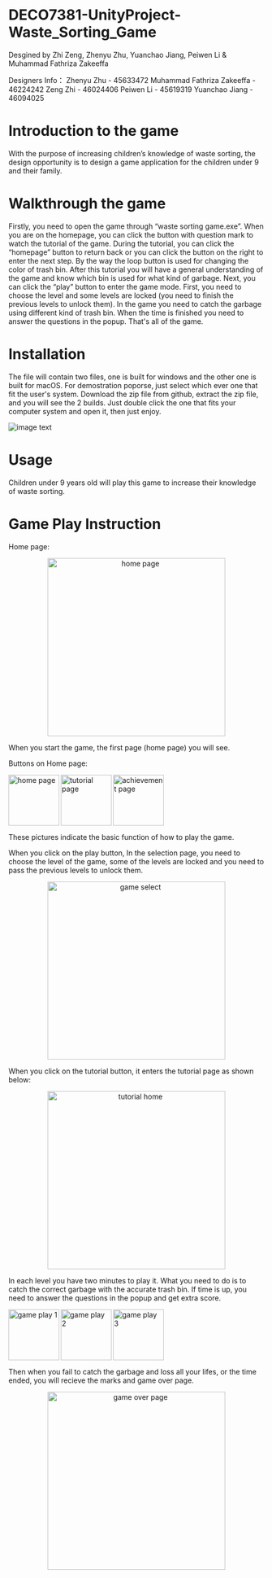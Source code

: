 # DECO7381-UnityProject-Waste_Sorting_Game

Desgined by Zhi Zeng, Zhenyu Zhu, Yuanchao Jiang, Peiwen Li & Muhammad Fathriza Zakeeffa
 
Designers Info：
Zhenyu Zhu - 45633472
Muhammad Fathriza Zakeeffa - 46224242
Zeng Zhi - 46024406
Peiwen Li - 45619319
Yuanchao Jiang - 46094025


# Introduction to the game

With the purpose of increasing children’s knowledge of waste sorting, the design opportunity is to design a game application for the children under 9 and their family.

# Walkthrough the game

Firstly, you need to open the game through “waste sorting game.exe”. When you are on the homepage, you can click the button with question mark to watch the tutorial of the game. During the tutorial, you can click the “homepage” button to return back or you can click the button on the right to enter the next step. By the way the loop button is used for changing the color of trash bin. After this tutorial you will have a general understanding of the game and know which bin is used for what kind of garbage. Next, you can click the “play” button to enter the game mode. First, you need to choose the level and some levels are locked (you need to finish the previous levels to unlock them). In the game you need to catch the garbage using different kind of trash bin. When the time is finished you need to answer the questions in the popup. That's all of the game.

# Installation

The file will contain two files, one is built for windows and the other one is built for macOS. For demostration poporse, just select which ever one that fit the user's system. Download the zip file from github, extract the zip file, and you will see the 2 builds. Just double click the one that fits your computer system and open it, then just enjoy.

![image text](readme/pic/gamebuild.png)


# Usage
Children under 9 years old will play this game to increase their knowledge of waste sorting.

# Game Play Instruction

Home page:

<p align="center">
 <img src="readme/pic/home.png" width="350" title="home page">
</p>

When you start the game, the first page (home page) you will see.

Buttons on Home page:

 <p>
  <img src="readme/pic/play.png" width="100" title="home page" align="left"/>
  <img src="readme/pic/tutorial.png" width="100" title="tutorial page" align="left"/> 
  <img src="readme/pic/achievement.png" width="100" title="achievement page" align="center"/>
 </p>

These pictures indicate the basic function of how to play the game. 

When you click on the play button, In the selection page, you need to choose the level of the game, some of the levels are locked and you need to pass the previous levels to unlock them.

<p align="center">
 <img src="readme/pic/gameHome.png" width="350" title="game select">
</p>

When you click on the tutorial button, it enters the tutorial page as shown below:

<p align="center">
 <img src="readme/pic/tutorialhome.png" width="350" title="tutorial home">
</p>

In each level you have two minutes to play it. What you need to do is to catch the correct garbage with the accurate trash bin. If time is up, you need to answer the questions in the popup and get extra score.

<p>
  <img src="readme/pic/gamePlay.png" width="100" title="game play 1" align="left"/>
  <img src="readme/pic/gameplay2.png" width="100" title="game play 2" align="left"/> 
  <img src="readme/pic/gamePlay3.png" width="100" title="game play 3" align="center"/>
 </p>

Then when you fail to catch the garbage and loss all your lifes, or the time ended, you will recieve the marks and game over page.

<p align="center">
 <img src="readme/pic/gameOver.png" width="350" title="game over page">
</p>
